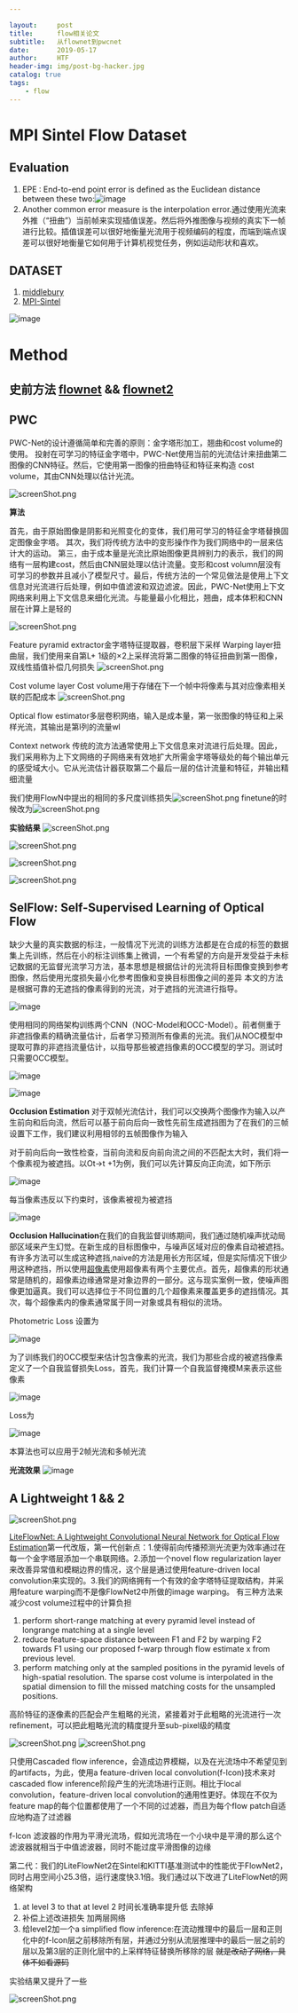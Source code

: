 ```yaml
---

layout:     post
title:      flow相关论文
subtitle:   从flownet到pwcnet
date:       2019-05-17
author:     HTF
header-img: img/post-bg-hacker.jpg
catalog: true
tags:
    - flow
---
```



# MPI Sintel Flow Dataset

## Evaluation
1. EPE : End-to-end point error is defined as the Euclidean distance between these two:![image](https://note.youdao.com/yws/res/8170/24ADC09F92C746518F23FCE9643A691E)
2. Another common error measure is the interpolation error.通过使用光流来外推（“扭曲”）当前帧来实现插值误差。然后将外推图像与视频的真实下一帧进行比较。插值误差可以很好地衡量光流用于视频编码的程度，而端到端点误差可以很好地衡量它如何用于计算机视觉任务，例如运动形状和喜欢。

## DATASET
1. [middlebury](http://vision.middlebury.edu/flow/)
2. [MPI-Sintel](http://sintel.is.tue.mpg.de/)

 ![image](https://note.youdao.com/yws/res/8181/88F33C6EC2794D8EA5974446D4D29A15)
 
 
# Method
## 史前方法 [flownet](https://arxiv.org/abs/1504.06852)  &&  [flownet2](https://arxiv.org/abs/1612.01925)

## PWC

PWC-Net的设计遵循简单和完善的原则：金字塔形加工，翘曲和cost volume的使用。
投射在可学习的特征金字塔中，PWC-Net使用当前的光流估计来扭曲第二图像的CNN特征。然后，它使用第一图像的扭曲特征和特征来构造 cost volume，其由CNN处理以估计光流。

![screenShot.png](https://i.loli.net/2019/05/13/5cd92d6913c2992149.png)

**算法**

首先，由于原始图像是阴影和光照变化的变体，我们用可学习的特征金字塔替换固定图像金字塔。
其次，我们将传统方法中的变形操作作为我们网络中的一层来估计大的运动。
第三，由于成本量是光流比原始图像更具辨别力的表示，我们的网络有一层构建cost，然后由CNN层处理以估计流量。变形和cost volumn层没有可学习的参数并且减小了模型尺寸。最后，传统方法的一个常见做法是使用上下文信息对光流进行后处理，例如中值滤波和双边滤波。因此，PWC-Net使用上下文网络来利用上下文信息来细化光流。与能量最小化相比，翘曲，成本体积和CNN层在计算上是轻的

![screenShot.png](https://i.loli.net/2019/05/13/5cd93a89c23ba90190.png)

Feature pyramid extractor金字塔特征提取器，卷积层下采样
Warping layer扭曲层，我们使用来自第L+ 1级的×2上采样流将第二图像的特征扭曲到第一图像，双线性插值补偿几何损失
![screenShot.png](https://i.loli.net/2019/05/14/5cda35a0ac8f782808.png)


Cost volume layer Cost volume用于存储在下一个帧中将像素与其对应像素相关联的匹配成本
![screenShot.png](https://i.loli.net/2019/05/14/5cda3634d4e4c74997.png)


Optical flow estimator多层卷积网络，输入是成本量，第一张图像的特征和上采样光流，其输出是第l列的流量wl


Context network 传统的流方法通常使用上下文信息来对流进行后处理。因此，我们采用称为上下文网络的子网络来有效地扩大所需金字塔等级处的每个输出单元的感受域大小。它从光流估计器获取第二个最后一层的估计流量和特征，并输出精细流量

我们使用FlowN中提出的相同的多尺度训练损失![screenShot.png](https://i.loli.net/2019/05/14/5cda3b7ad062076572.png)
finetune的时候改为![screenShot.png](https://i.loli.net/2019/05/14/5cda3b90426dc90917.png)

**实验结果**
![screenShot.png](https://i.loli.net/2019/05/14/5cda3bbd82a9723320.png)

![screenShot.png](https://i.loli.net/2019/05/14/5cda3c24dcf6582774.png)

![screenShot.png](https://i.loli.net/2019/05/14/5cda3c38dc9cf15763.png)

![screenShot.png](https://i.loli.net/2019/05/14/5cda3c6f0bdc499693.png)



## SelFlow: Self-Supervised Learning of Optical Flow
缺少大量的真实数据的标注，一般情况下光流的训练方法都是在合成的标签的数据集上先训练，然后在小的标注训练集上微调，一个有希望的方向是开发受益于未标记数据的无监督光流学习方法，基本思想是根据估计的光流将目标图像变换到参考图像，然后使用光度损失最小化参考图像和变换目标图像之间的差异
本文的方法是根据可靠的无遮挡的像素得到的光流，对于遮挡的光流进行指导。

![image](http://ir.sjtu.edu.cn:58280/PaperReport/PaperReport/raw/master/2019PaperReport/%E4%BE%AF%E8%85%BE%E9%A3%9E/img/05131.png)

使用相同的网络架构训练两个CNN（NOC-Model和OCC-Model）。前者侧重于非遮挡像素的精确流量估计，后者学习预测所有像素的光流。我们从NOC模型中提取可靠的非遮挡流量估计，以指导那些被遮挡像素的OCC模型的学习。测试时只需要OCC模型。

![image](http://ir.sjtu.edu.cn:58280/PaperReport/PaperReport/raw/master/2019PaperReport/%E4%BE%AF%E8%85%BE%E9%A3%9E/img/05132.png)

![image](http://ir.sjtu.edu.cn:58280/PaperReport/PaperReport/raw/master/2019PaperReport/%E4%BE%AF%E8%85%BE%E9%A3%9E/img/05133.png)

**Occlusion Estimation** 对于双帧光流估计，我们可以交换两个图像作为输入以产生前向和后向流，然后可以基于前向后向一致性先前生成遮挡图为了在我们的三帧设置下工作，我们建议利用相邻的五帧图像作为输入

对于前向后向一致性检查，当前向流和反向前向流之间的不匹配太大时，我们将一个像素视为被遮挡。以Ot→t +1为例，我们可以先计算反向正向流，如下所示

![image](http://ir.sjtu.edu.cn:58280/PaperReport/PaperReport/raw/master/2019PaperReport/%E4%BE%AF%E8%85%BE%E9%A3%9E/img/05134.png)


每当像素违反以下约束时，该像素被视为被遮挡

![image](http://ir.sjtu.edu.cn:58280/PaperReport/PaperReport/raw/master/2019PaperReport/%E4%BE%AF%E8%85%BE%E9%A3%9E/img/05135.png)

**Occlusion Hallucination**在我们的自我监督训练期间，我们通过随机噪声扰动局部区域来产生幻觉。在新生成的目标图像中，与噪声区域对应的像素自动被遮挡。有许多方法可以生成这种遮挡,naive的方法是用长方形区域，但是实际情况下很少用这种遮挡，所以使用[超像素](http://www.kev-smith.com/papers/SMITH_TPAMI12.pdf)使用超像素有两个主要优点。首先，超像素的形状通常是随机的，超像素边缘通常是对象边界的一部分。这与现实案例一致，使噪声图像更加逼真。我们可以选择位于不同位置的几个超像素来覆盖更多的遮挡情况。其次，每个超像素内的像素通常属于同一对象或具有相似的流场。

Photometric Loss 设置为

![image](http://ir.sjtu.edu.cn:58280/PaperReport/PaperReport/raw/master/2019PaperReport/%E4%BE%AF%E8%85%BE%E9%A3%9E/img/05156.png)

为了训练我们的OCC模型来估计包含像素的光流，我们为那些合成的被遮挡像素定义了一个自我监督损失Loss，首先，我们计算一个自我监督掩模M来表示这些像素

![image](http://ir.sjtu.edu.cn:58280/PaperReport/PaperReport/raw/master/2019PaperReport/%E4%BE%AF%E8%85%BE%E9%A3%9E/img/05136.png)


Loss为


![image](http://ir.sjtu.edu.cn:58280/PaperReport/PaperReport/raw/master/2019PaperReport/%E4%BE%AF%E8%85%BE%E9%A3%9E/img/05137.png)

本算法也可以应用于2帧光流和多帧光流


**光流效果**
![image](http://ir.sjtu.edu.cn:58280/PaperReport/PaperReport/raw/master/2019PaperReport/%E4%BE%AF%E8%85%BE%E9%A3%9E/img/05138.png)

## A Lightweight 1 && 2

![screenShot.png](https://i.loli.net/2019/05/14/5cdaa0adc30fa88550.png)


[LiteFlowNet: A Lightweight Convolutional Neural Network for Optical Flow Estimation](https://arxiv.org/pdf/1805.07036.pdf)第一代改版，第一代创新点：1.使得前向传播预测光流更为效率通过在每一个金字塔层添加一个串联网络。2.添加一个novel  flow regularization layer来改善异常值和模糊边界的情况，这个层是通过使用feature-driven local convolution来实现的。3.我们的网络拥有一个有效的金字塔特征提取结构，并采用feature warping而不是像FlowNet2中所做的image warping。
有三种方法来减少cost volume过程中的计算负担
1. perform short-range matching at every pyramid level instead of longrange matching at a single level
2. reduce feature-space distance between F1 and F2 by warping F2 towards F1 using our proposed f-warp through flow estimate x  from previous level.
3. perform matching only at the sampled positions in the pyramid levels of high-spatial resolution. The sparse cost volume is interpolated in the spatial dimension to fill the missed matching costs for the unsampled positions.

高阶特征的逐像素的匹配会产生粗略的光流，紧接着对于此粗略的光流进行一次refinement，可以把此粗略光流的精度提升至sub-pixel级的精度

![screenShot.png](https://i.loli.net/2019/05/14/5cdaa26ccad4465154.png)
![screenShot.png](https://i.loli.net/2019/05/14/5cdaa49fd25d717848.png)

只使用Cascaded flow inference，会造成边界模糊，以及在光流场中不希望见到的artifacts，为此，使用a feature-driven local convolution(f-lcon)技术来对cascaded flow inference阶段产生的光流场进行正则。相比于local convolution，feature-driven local convolution的通用性更好。体现在不仅为feature map的每个位置都使用了一个不同的过滤器，而且为每个flow patch自适应地构造了过滤器

f-lcon 滤波器的作用为平滑光流场，假如光流场在一个小块中是平滑的那么这个滤波器就相当于中值滤波器，同时不能过度平滑图像的边缘



第二代：我们的LiteFlowNet2在Sintel和KITTI基准测试中的性能优于FlowNet2，同时占用空间小25.3倍，运行速度快3.1倍。我们通过以下改进了LiteFlowNet的网络架构
1.  at level 3 to that at level 2  时间长准确率提升低 去除掉
2.  补偿上述改进损失 加两层网络
3.  给level2加一个a simplified flow inference:在流动推理中的最后一层和正则化中的f-lcon层之前移除所有层，并通过分别从流层推理中的最后一层之前的层以及第3层的正则化层中的上采样特征替换所移除的层   ~~就是改动了网络，具体不如看源码~~

实验结果又提升了一些

![screenShot.png](https://i.loli.net/2019/05/15/5cdae6ce3174593665.png)
